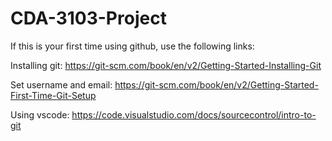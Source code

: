 # CDA-3103-Project

If this is your first time using github, use the following links:

Installing git: https://git-scm.com/book/en/v2/Getting-Started-Installing-Git  

Set username and email: https://git-scm.com/book/en/v2/Getting-Started-First-Time-Git-Setup  

Using vscode: https://code.visualstudio.com/docs/sourcecontrol/intro-to-git  
